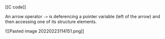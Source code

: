 [[C code]]

An arrow operator `->` is deferencing a pointer variable (left of the arrow)  and then accessing one of its structure elements.

![[Pasted image 20220223114151.png]]